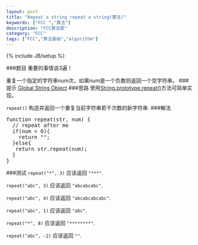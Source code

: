 ```yaml
---
layout: post
title: "Repeat a string repeat a string(算法)"
keywords: ["FCC ","算法"]
description: "FCC算法题"
category: "FCC"
tags: ["FCC","算法基础","algorithm"]
---
```

{% include JB/setup %}

###题目
重要的事情说3遍！

重复一个指定的字符串<span class="txt">num</span>次，如果<span class="txt">num</span>是一个负数则返回一个空字符串。
###提示
[Global String Object](https://developer.mozilla.org/zh-CN/docs/Web/JavaScript/Reference/Global_Objects/String)
###思路
使用[String.prototype.repeat()](https://developer.mozilla.org/zh-CN/docs/Web/JavaScript/Reference/Global_Objects/String/repeat)方法可简单实现。

`repeat()` 构造并返回一个重复当前字符串若干次数的新字符串.
###解法
<pre>
function repeat(str, num) {
  // repeat after me
  if(num < 0){
    return "";
  }else{
   return str.repeat(num); 
  }
}
</pre>
###测试
`repeat("*", 3)` 应该返回 `"***"`.

`repeat("abc", 3)` 应该返回 `"abcabcabc"`.

`repeat("abc", 4)` 应该返回 `"abcabcabcabc"`.

`repeat("abc", 1)` 应该返回 `"abc"`.

`repeat("*", 8)` 应该返回 `"********"`.

`repeat("abc", -2)` 应该返回 `""`.